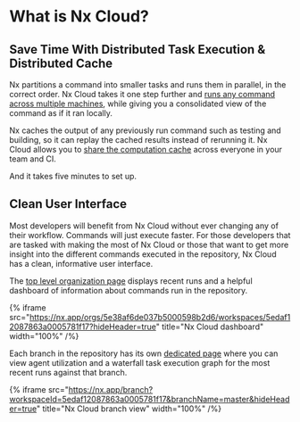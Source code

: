# What is Nx Cloud?

## Save Time With Distributed Task Execution & Distributed Cache

Nx partitions a command into smaller tasks and runs them in parallel, in the correct order. Nx Cloud takes it one step further and [runs any command across multiple machines](/using-nx/dte), while giving you a consolidated view of the command as if it ran locally.

Nx caches the output of any previously run command such as testing and building, so it can replay the cached results instead of rerunning it. Nx Cloud allows you to [share the computation cache](/using-nx/caching#distributed-computation-caching) across everyone in your team and CI.

And it takes five minutes to set up.

## Clean User Interface

Most developers will benefit from Nx Cloud without ever changing any of their workflow. Commands will just execute faster. For those developers that are tasked with making the most of Nx Cloud or those that want to get more insight into the different commands executed in the repository, Nx Cloud has a clean, informative user interface.

The [top level organization page](https://nx.app/orgs/5e38af6de037b5000598b2d6/workspaces/5edaf12087863a0005781f17) displays recent runs and a helpful dashboard of information about commands run in the repository.

{% iframe
src="https://nx.app/orgs/5e38af6de037b5000598b2d6/workspaces/5edaf12087863a0005781f17?hideHeader=true"
title="Nx Cloud dashboard"
width="100%" /%}

Each branch in the repository has its own [dedicated page](https://nx.app/branch?workspaceId=5edaf12087863a0005781f17&branchName=master) where you can view agent utilization and a waterfall task execution graph for the most recent runs against that branch.

{% iframe
src="https://nx.app/branch?workspaceId=5edaf12087863a0005781f17&branchName=master&hideHeader=true"
title="Nx Cloud branch view"
width="100%" /%}
